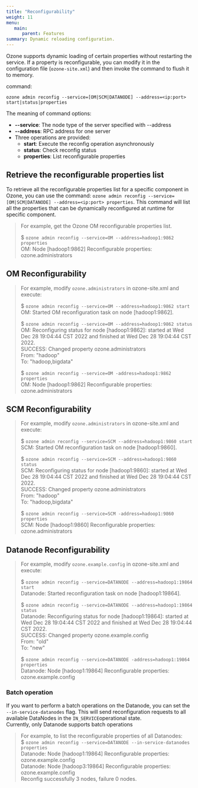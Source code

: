 ```yaml
---
title: "Reconfigurability"
weight: 11
menu:
   main:
      parent: Features
summary: Dynamic reloading configuration.
---
```

<!---
  Licensed to the Apache Software Foundation (ASF) under one or more
  contributor license agreements.  See the NOTICE file distributed with
  this work for additional information regarding copyright ownership.
  The ASF licenses this file to You under the Apache License, Version 2.0
  (the "License"); you may not use this file except in compliance with
  the License.  You may obtain a copy of the License at

      http://www.apache.org/licenses/LICENSE-2.0

  Unless required by applicable law or agreed to in writing, software
  distributed under the License is distributed on an "AS IS" BASIS,
  WITHOUT WARRANTIES OR CONDITIONS OF ANY KIND, either express or implied.
  See the License for the specific language governing permissions and
  limitations under the License.
-->

Ozone supports dynamic loading of certain properties without restarting the service. 
If a property is reconfigurable, you can modify it in the configuration file (`ozone-site.xml`) and then invoke the command to flush it to memory.

command:
```shell
ozone admin reconfig --service=[OM|SCM|DATANODE] --address=<ip:port> start|status|properties
```

The meaning of command options:
- **--service**: The node type of the server specified with --address
- **--address**: RPC address for one server
- Three operations are provided:
    - **start**:      Execute the reconfig operation asynchronously
    - **status**:     Check reconfig status
    - **properties**: List reconfigurable properties

## Retrieve the reconfigurable properties list
To retrieve all the reconfigurable properties list for a specific component in Ozone,
you can use the command: `ozone admin reconfig --service=[OM|SCM|DATANODE] --address=<ip:port> properties`.
This command will list all the properties that can be dynamically reconfigured at runtime for specific component.<br>

> For example, get the Ozone OM reconfigurable properties list.
>
>$ `ozone admin reconfig --service=OM --address=hadoop1:9862 properties`<br>
OM: Node [hadoop1:9862] Reconfigurable properties:<br>
ozone.administrators

## OM Reconfigurability
>For example, modify `ozone.administrators` in ozone-site.xml and execute:
>
> $ `ozone admin reconfig --service=OM --address=hadoop1:9862 start`<br>
OM: Started OM reconfiguration task on node [hadoop1:9862].
>
>$ `ozone admin reconfig --service=OM --address=hadoop1:9862 status`<br>
OM: Reconfiguring status for node [hadoop1:9862]: started at Wed Dec 28 19:04:44 CST 2022 and finished at Wed Dec 28 19:04:44 CST 2022.<br>
SUCCESS: Changed property ozone.administrators<br>
From: "hadoop"<br>
To: "hadoop,bigdata"
>
> $ `ozone admin reconfig --service=OM -address=hadoop1:9862 properties`<br>
OM: Node [hadoop1:9862] Reconfigurable properties:<br>
ozone.administrators

## SCM Reconfigurability
>For example, modify `ozone.administrators` in ozone-site.xml and execute:
>
> $ `ozone admin reconfig --service=SCM --address=hadoop1:9860 start`<br>
SCM: Started OM reconfiguration task on node [hadoop1:9860].
>
>$ `ozone admin reconfig --service=SCM --address=hadoop1:9860 status`<br>
SCM: Reconfiguring status for node [hadoop1:9860]: started at Wed Dec 28 19:04:44 CST 2022 and finished at Wed Dec 28 19:04:44 CST 2022.<br>
SUCCESS: Changed property ozone.administrators<br>
From: "hadoop"<br>
To: "hadoop,bigdata"
>
> $ `ozone admin reconfig --service=SCM -address=hadoop1:9860 properties`<br>
SCM: Node [hadoop1:9860] Reconfigurable properties:<br>
ozone.administrators

## Datanode Reconfigurability
>For example, modify `ozone.example.config` in ozone-site.xml and execute:
>
> $ `ozone admin reconfig --service=DATANODE --address=hadoop1:19864 start`<br>
Datanode: Started reconfiguration task on node [hadoop1:19864].
>
>$ `ozone admin reconfig --service=DATANODE --address=hadoop1:19864 status`<br>
Datanode: Reconfiguring status for node [hadoop1:19864]: started at Wed Dec 28 19:04:44 CST 2022 and finished at Wed Dec 28 19:04:44 CST 2022.<br>
SUCCESS: Changed property ozone.example.config<br>
From: "old"<br>
To: "new"
>
> $ `ozone admin reconfig --service=DATANODE -address=hadoop1:19864 properties`<br>
Datanode: Node [hadoop1:19864] Reconfigurable properties:<br>
ozone.example.config

### Batch operation
If you want to perform a batch operations on the Datanode, you can set the `--in-service-datanodes` flag.
This will send reconfiguration requests to all available DataNodes in the `IN_SERVICE`operational state.<br>
Currently, only Datanode supports batch operations<br>


>For example, to list the reconfigurable properties of all Datanodes:<br>
> $ `ozone admin reconfig --service=DATANODE --in-service-datanodes properties`<br>
Datanode: Node [hadoop1:19864] Reconfigurable properties:<br>
ozone.example.config<br>
Datanode: Node [hadoop3:19864] Reconfigurable properties:<br>
ozone.example.config<br>
Reconfig successfully 3 nodes, failure 0 nodes.<br>

